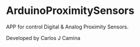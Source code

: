 # ArduinoProximitySensors
APP for control Digital &amp; Analog Proximity Sensors.


Developed by Carlos J Camina
